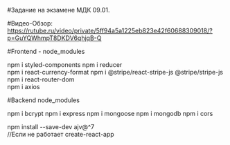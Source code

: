 #Задание на экзамене МДК 09.01.

#Видео-Обзор: https://rutube.ru/video/private/5ff94a5a1225eb823e42f60688309018/?p=GuYQWhmpT8DKDV6qhjqB-Q


#Frontend - node_modules

npm i styled-components
npm i reducer    
npm i react-currency-format
npm i @stripe/react-stripe-js @stripe/stripe-js
npm i react-router-dom       
npm i axios          

#Backend node_modules

npm i bcrypt npm i express npm i mongoose npm i mongodb npm i cors

npm install --save-dev ajv@^7   
//Если не работает create-react-app

